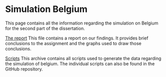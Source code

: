 # Simulation Belgium

This page contains all the information regarding the simulation on Belgium for the second part of the dissertation. 

[The report](https://github.com/kasperengelen/stride/blob/master/docs/SimulationBelgium/SimulationBelgium.pdf)
This file contains a report on our findings. It provides brief conclusions to the assignment and the graphs used to draw those conclusions.

[Scripts](https://github.com/kasperengelen/stride/raw/master/docs/SimulationPaper/scripts.zip)
This archive contains all scripts used to generate the data regarding the simulation of belgium. The individual scripts can also be found in the GitHub repository. 
